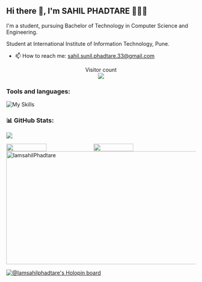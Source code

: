 
<!--
**IamsahilPhadtare/IamsahilPhadtare** is a ✨ _special_ ✨ repository because its `README.md` (this file) appears on your GitHub profile.

Here are some ideas to get you started:

- 🔭 I’m currently working on myself
- 🌱 I’m currently learning cpp, java, php...
- 👯 I’m looking to collaborate on ...
- 🤔 I’m looking for help with ...
- 💬 Ask me about ...
- 📫 How to reach me: ...
- 😄 Pronouns: ...
- ⚡ Fun fact: ...
-->


## Hi there 👋, I'm SAHIL PHADTARE 👩🏻‍💻
I'm a student, pursuing Bachelor of Technology in Computer Science and Engineering.

Student at International Institute of Information Technology, Pune.

- 📫 How to reach me: sahil.sunil.phadtare.33@gmail.com

<p align="center"> 
  Visitor count<br>
  <img src="https://profile-counter.glitch.me/AranavMahalpure/count.svg" />
</p>



<h3 align="left">Tools and languages: </h3>

![My Skills](https://skillicons.dev/icons?i=html,css,js,php,c,cpp,py,)

### 📊 GitHub Stats:

![](https://github-readme-stats.vercel.app/api/top-langs/?username=IamsahilPhadtare&theme=gotham&hide_border=false&include_all_commits=false&count_private=false&layout=compact)

<div style="display: flex; flex-direction: row;">

<img width="46%" src="https://github-readme-stats.vercel.app/api?username=IamsahilPhadtare&theme=gotham&hide_border=false&include_all_commits=false&count_private=false" />

<img width="46%" src="https://github-readme-streak-stats.herokuapp.com/?user=IamsahilPhadtare&theme=gotham&hide_border=false" />

</div>
<img align="center" width='800' height="300" src="https://github-readme-streak-stats.herokuapp.com/?user=IamsahilPhadtare&" alt="IamsahilPhadtare" />

[![@Iamsahilphadtare's Holopin board](https://holopin.io/api/user/board?user=iamsahilphadtare9)](https://holopin.io/@iamsahilphadtare9)
